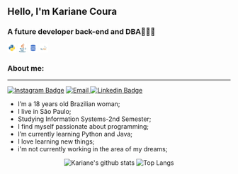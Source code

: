  ## Hello, I'm Kariane Coura
 
 

### A future developer back-end and DBA👩🏻‍💻

 <code><img height="20" src="https://raw.githubusercontent.com/github/explore/80688e429a7d4ef2fca1e82350fe8e3517d3494d/topics/python/python.png"></code>
<code><img height="20" src="https://raw.githubusercontent.com/github/explore/80688e429a7d4ef2fca1e82350fe8e3517d3494d/topics/java/java.png"></code>
<code><img height="20" src="https://raw.githubusercontent.com/github/explore/80688e429a7d4ef2fca1e82350fe8e3517d3494d/topics/sql/sql.png"></code>
<code><img height="20" src="https://raw.githubusercontent.com/github/explore/5c058a388828bb5fde0bcafd4bc867b5bb3f26f3/topics/mysql/mysql.png"></code>
 ### About me:
 ---
[![Instagram Badge](https://img.shields.io/badge/Instagram-E4405F?style=for-the-badge&logo=instagram&logoColor=white&link=https://www.instagram.com/kccunh4/)](https://www.instagram.com/kccunh4/)
 <a href="mailto:karianecoura@outlook.com" target="_blank"> <img src="https://img.shields.io/badge/Gmail-D14836?style=for-the-badge&logo=gmail&logoColor=white&link=" alt="Email" /> </a>
[![Linkedin Badge](https://img.shields.io/badge/LinkedIn-0077B5?style=for-the-badge&logo=linkedin&logoColor=white&link=https://www.linkedin.com/in/karicoura/)](https://www.linkedin.com/in/karicoura/)

 -  I’m a 18 years old Brazilian woman;
 - I live in São Paulo;
 - Studying Information Systems-2nd Semester;
 - I find myself passionate about programming;
 - I’m currently learning Python and Java;
 - I love learning new things;
 - i'm not currently working in the area of my dreams;
 
<p align="center">
<img width="400" alt="Kariane's github stats" src="https://github-readme-stats.vercel.app/api?username=kariane&count_private=true&theme=midnight-purple&show_icons=true" />
<img width="337" alt="Top Langs" src="https://github-readme-stats.vercel.app/api/top-langs/?username=kariane&layout=compact&langs_count=8&theme=midnight-purple&show_icons=true" />
</p>

